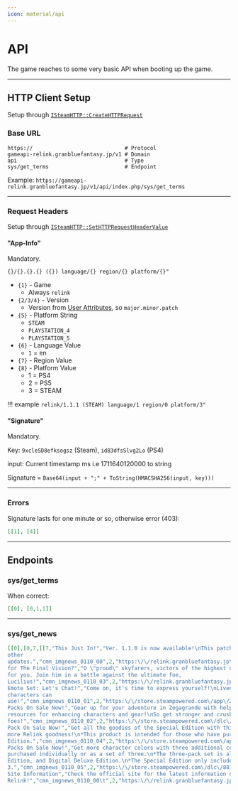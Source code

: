 ```yaml
---
icon: material/api
---
```


# API

The game reaches to some very basic API when booting up the game.

---

## HTTP Client Setup

Setup through [`ISteamHTTP::CreateHTTPRequest`](https://partner.steamgames.com/doc/api/ISteamHTTP#CreateHTTPRequest)

### Base URL

```
https://                             # Protocol
gameapi-relink.granbluefantasy.jp/v1 # Domain
api                                  # Type
sys/get_terms                        # Endpoint
```

Example: `https://gameapi-relink.granbluefantasy.jp/v1/api/index.php/sys/get_terms`

---

### Request Headers

Setup through [`ISteamHTTP::SetHTTPRequestHeaderValue`](https://partner.steamgames.com/doc/api/ISteamHTTP#SetHTTPRequestHeaderValue)

#### "App-Info"

Mandatory.

`{}/{}.{}.{} ({}) language/{} region/{} platform/{}"`

* `{1}` - Game
    * Always `relink`
* `{2/3/4}` - Version
    * Version from [User Attributes](user_attributes.md), so `major.minor.patch`
* `{5}` - Platform String
    * `STEAM`
    * `PLAYSTATION_4`
    * `PLAYSTATION_5`
* `{6}` - Language Value
    * `1` = en
* `{7}` - Region Value
* `{8}` - Platform Value
    * 1 = PS4
    * 2 = PS5
    * 3 = STEAM

!!! example
    `relink/1.1.1 (STEAM) language/1 region/0 platform/3"`

#### "Signature"

Mandatory.

Key: `9xcleSD8efksogsz` (Steam), `id83dfsSlvg2Lo` (PS4)

input: Current timestamp ms i.e 1711640120000 to string

Signature = `Base64(input + ";" + ToString(HMACSHA256(input, key)))`

---

### Errors

Signature lasts for one minute or so, otherwise error (403):

```json
[[1], [4]]
```

---

## Endpoints

### sys/get_terms

When correct:
```json
[[0], [0,1,1]]
```

---

### sys/get_news

```json
[[0],[0,7,[[7,"This Just In!","Ver. 1.1.0 is now available!\nThis patch features a new quest addition, bug fixes, and
other
updates.","cmn_imgnews_0110_00",2,"https:\/\/relink.granbluefantasy.jp\/en\/news\/detail?id=uudl9p4so98",1],[6,"Ready
for The Final Vision?","O \"proud\" skyfarers, victors of the highest order, Supreme Primarch Sandalphon\nhas a request
for you. Join him in a battle against the ultimate foe,
Lucilius!","cmn_imgnews_0110_03",2,"https:\/\/relink.granbluefantasy.jp\/en\/news\/detail?id=uudl9p4so98",1],[5,"New
Emote Set: Let's Chat!","Come on, it's time to express yourself!\nLiven up the party with 3 new unique emotes that all
characters can
use!","cmn_imgnews_0110_01",2,"https:\/\/store.steampowered.com\/app\/2782160\/GRANBLUE_FANTASY_Relink\/",1],[4,"Item
Packs On Sale Now!","Gear up for your adventure in Zegagrande with helpful, powerful sigils!\nThese packs also come with
resources for enhancing characters and gear!\nSo get stronger and crush your
foes!","cmn_imgnews_0110_02",2,"https:\/\/store.steampowered.com\/dlc\/881020\/GRANBLUE_FANTASY_Relink\/",1],[3,"Upgrade
Pack On Sale Now!","Get all the goodies of the Special Edition with this upgrade pack!\nNow's the chance to pick up even
more Relink goodness!\n*This product is intended for those who have purchased the digital Standard
Edition.","cmn_imgnews_0110_04",2,"https:\/\/store.steampowered.com\/app\/2799850\/GRANBLUE_FANTASY_Relink\/",0],[2,"Color
Packs On Sale Now!","Get more character colors with three additional color packs!\n*Color packs 1, 2 and 3 can be
purchased individually or as a set of three.\n*The three-pack set is also included in the Deluxe Edition, Collector's
Edition, and Digital Deluxe Edition.\n*The Special Edition only includes color packs 2 and
3.","cmn_imgnews_0110_05",2,"https:\/\/store.steampowered.com\/dlc\/881020\/GRANBLUE_FANTASY_Relink\/",0],[1,"Official
Site Information","Check the official site for the latest information on Granblue Fantasy:
Relink!","cmn_imgnews_0110_00\t",2,"https:\/\/relink.granbluefantasy.jp\/en\/",0]]]]
```